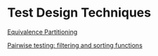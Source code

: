 # Test Design Techniques
[Equivalence Partitioning](https://docs.google.com/spreadsheets/d/1CXg5Oz-wm1hHltPkwetdvc3U7-RqcfkCLlpgfA9ophk/edit?usp=sharing)

[Pairwise testing: filtering and sorting functions](https://docs.google.com/spreadsheets/d/19OZr3do1XfpltANnWYOe3QpnaWNPT2TcfFOJqLc1CEY/edit?usp=sharing)
